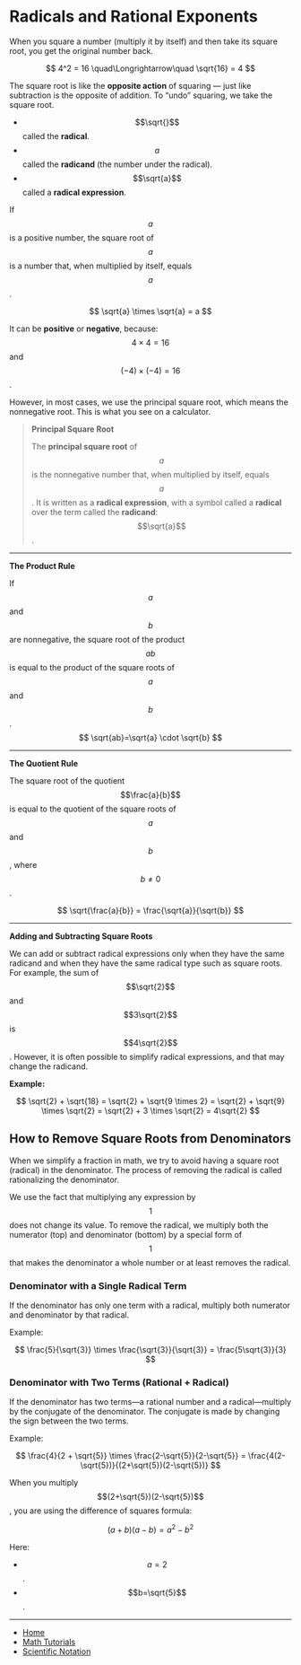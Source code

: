 # Radicals and Rational Exponents

When you square a number (multiply it by itself) and then take its square root, you get the original number back.

$$
4^2 = 16 \quad\Longrightarrow\quad \sqrt{16} = 4
$$

The square root is like the **opposite action** of squaring — just like subtraction is the opposite of addition. To “undo” squaring, we take the square root.

- $$\sqrt{}$$ called the **radical**.
- $$a$$ called the **radicand** (the number under the radical).
- $$\sqrt{a}$$ called a **radical expression**.


If $$a$$ is a positive number, the square root of $$a$$ is a number that, when multiplied by itself, equals $$a$$.

$$
\sqrt{a} \times \sqrt{a} = a
$$        

It can be **positive** or **negative**, because: $$4 \times 4 = 16$$ and $$(-4) \times (-4) = 16$$.

However, in most cases, we use the principal square root, which means the nonnegative root. This is what you see on a calculator.

> **Principal Square Root**
>
> The **principal square root** of $$a$$ is the nonnegative number that, when multiplied by itself, equals $$a$$. It is written as a
> **radical expression**, with a symbol called a **radical** over the term called the **radicand**: $$\sqrt{a}$$.

---

**The Product Rule**

If $$a$$ and $$b$$ are nonnegative, the square root of the product $$ab$$ is equal to the product of the square roots of $$a$$ and $$b$$.
$$
\sqrt{ab}=\sqrt{a} \cdot \sqrt{b}
$$

---

**The Quotient Rule**

The square root of the quotient $$\frac{a}{b}$$ is equal to the quotient of the square roots of $$a$$ and $$b$$, where $$b\neq 0$$.

$$
\sqrt{\frac{a}{b}} = \frac{\sqrt{a}}{\sqrt{b}}
$$

---

**Adding and Subtracting Square Roots**

We can add or subtract radical expressions only when they have the same radicand and when they have the same radical
type such as square roots. For example, the sum of $$\sqrt{2}$$ and $$3\sqrt{2}$$ is $$4\sqrt{2}$$. However, it is often possible 
to simplify radical expressions, and that may change the radicand.

**Example:**

$$
\sqrt{2} + \sqrt{18} = \sqrt{2} + \sqrt{9 \times 2} = \sqrt{2} + \sqrt{9} \times \sqrt{2} = \sqrt{2} + 3 \times \sqrt{2} = 4\sqrt{2}
$$


## How to Remove Square Roots from Denominators

When we simplify a fraction in math, we try to avoid having a square root (radical) in the denominator. 
The process of removing the radical is called rationalizing the denominator.

We use the fact that multiplying any expression by $$1$$ does not change its value. 
To remove the radical, we multiply both the numerator (top) and denominator (bottom) by a special form of $$1$$ that makes the denominator a whole number or at least removes the radical.

### Denominator with a Single Radical Term

If the denominator has only one term with a radical, multiply both numerator and denominator by that radical.

Example:

$$
\frac{5}{\sqrt{3}} \times \frac{\sqrt{3}}{\sqrt{3}} = \frac{5\sqrt{3}}{3}
$$

### Denominator with Two Terms (Rational + Radical)

If the denominator has two terms—a rational number and a radical—multiply by the conjugate of the denominator. 
The conjugate is made by changing the sign between the two terms.

Example:

$$
\frac{4}{2 + \sqrt{5}} \times \frac{2-\sqrt{5}}{2-\sqrt{5}} = \frac{4(2-\sqrt{5})}{(2+\sqrt{5})(2-\sqrt{5})}
$$

When you multiply $$(2+\sqrt{5})(2-\sqrt{5})$$ , you are using the difference of squares formula:

$$
(a+b)(a-b)=a^2-b^2
$$

Here: 
- $$a = 2$$.
- $$b=\sqrt{5}$$.

---

- [Home](./../../../README.md)
- [Math Tutorials](./../../tutorials.md)
- [Scientific Notation](./3_Scientific_Notation.md)
